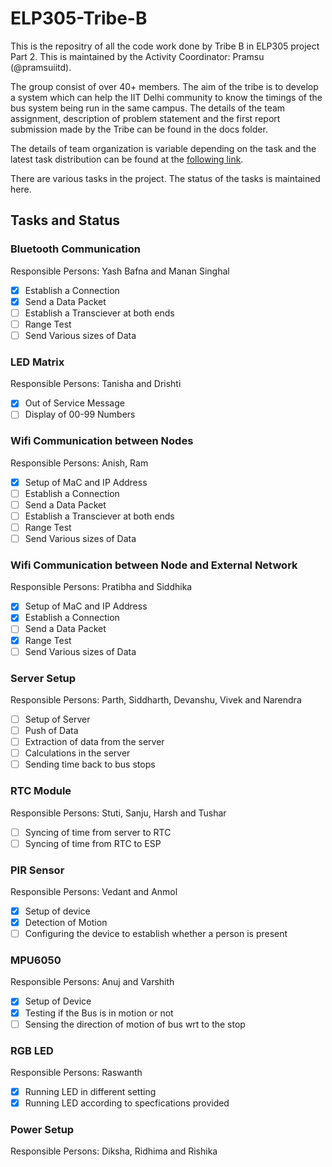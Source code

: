 # ELP305-Tribe-B

This is the repositry of all the code work done by Tribe B in ELP305 project Part 2. 
This is maintained by the Activity Coordinator: Pramsu (@pramsuiitd).

The group consist of over 40+ members. The aim of the tribe is to develop a system which can help the IIT Delhi community to know the timings of the bus system being run in the same campus. The details of the team assignment, description of problem statement and the first report submission made by the Tribe can be found in the docs folder.

The details of team organization is variable depending on the task and the latest task distribution can be found at the [following link](https://docs.google.com/spreadsheets/d/170eQyB8ouB40ogZMSxJ5MqyEMfMRinHA0WAjXEV8Pl8/edit?usp=sharing).


There are various tasks in the project. The status of the tasks is maintained here. 

## Tasks and Status

### Bluetooth Communication

Responsible Persons: Yash Bafna and Manan Singhal

- [x] Establish a Connection
- [x] Send a Data Packet
- [ ] Establish a Transciever at both ends
- [ ] Range Test
- [ ] Send Various sizes of Data

### LED Matrix

Responsible Persons: Tanisha and Drishti

- [x] Out of Service Message
- [ ] Display of 00-99 Numbers 

### Wifi Communication between Nodes

Responsible Persons: Anish, Ram 

- [x] Setup of MaC and IP Address
- [ ] Establish a Connection
- [ ] Send a Data Packet
- [ ] Establish a Transciever at both ends
- [ ] Range Test
- [ ] Send Various sizes of Data

### Wifi Communication between Node and External Network

Responsible Persons: Pratibha and Siddhika

- [x] Setup of MaC and IP Address
- [x] Establish a Connection
- [ ] Send a Data Packet
- [x] Range Test
- [ ] Send Various sizes of Data

### Server Setup

Responsible Persons: Parth, Siddharth, Devanshu, Vivek and Narendra

- [ ] Setup of Server
- [ ] Push of Data
- [ ] Extraction of data from the server
- [ ] Calculations in the server
- [ ] Sending time back to bus stops

### RTC Module

Responsible Persons: Stuti, Sanju, Harsh and Tushar

- [ ] Syncing of time from server to RTC
- [ ] Syncing of time from RTC to ESP

### PIR Sensor

Responsible Persons: Vedant and Anmol

- [x] Setup of device
- [x] Detection of Motion
- [ ] Configuring the device to establish whether a person is present

### MPU6050

Responsible Persons: Anuj and Varshith

- [x] Setup of Device
- [x] Testing if the Bus is in motion or not
- [ ] Sensing the direction of motion of bus wrt to the stop

### RGB LED

Responsible Persons: Raswanth

- [x] Running LED in different setting
- [x] Running LED according to specfications provided

### Power Setup

Responsible Persons: Diksha, Ridhima and Rishika